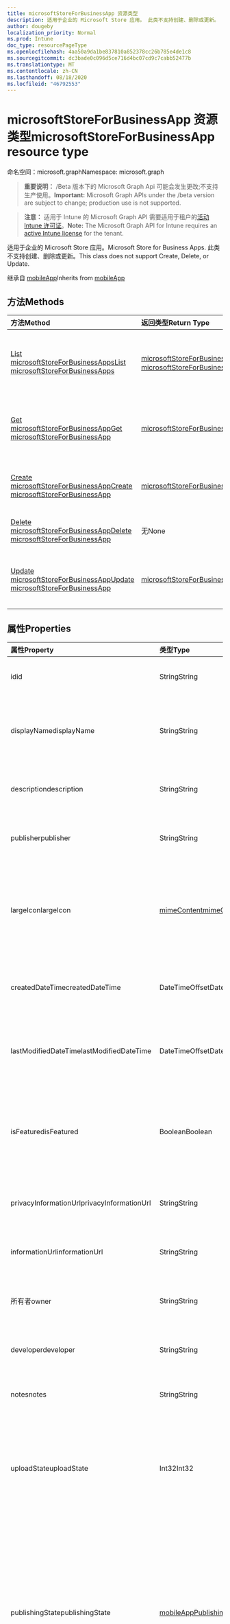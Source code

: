 ```yaml
---
title: microsoftStoreForBusinessApp 资源类型
description: 适用于企业的 Microsoft Store 应用。 此类不支持创建、删除或更新。
author: dougeby
localization_priority: Normal
ms.prod: Intune
doc_type: resourcePageType
ms.openlocfilehash: 4aa50a9da1be837810a852378cc26b785e4de1c8
ms.sourcegitcommit: dc3bade0c096d5ce716d4bc07cd9c7cabb52477b
ms.translationtype: MT
ms.contentlocale: zh-CN
ms.lasthandoff: 08/18/2020
ms.locfileid: "46792553"
---
```

# <a name="microsoftstoreforbusinessapp-resource-type"></a><span data-ttu-id="97655-104">microsoftStoreForBusinessApp 资源类型</span><span class="sxs-lookup"><span data-stu-id="97655-104">microsoftStoreForBusinessApp resource type</span></span>

<span data-ttu-id="97655-105">命名空间：microsoft.graph</span><span class="sxs-lookup"><span data-stu-id="97655-105">Namespace: microsoft.graph</span></span>

> <span data-ttu-id="97655-106">**重要说明：** /Beta 版本下的 Microsoft Graph Api 可能会发生更改;不支持生产使用。</span><span class="sxs-lookup"><span data-stu-id="97655-106">**Important:** Microsoft Graph APIs under the /beta version are subject to change; production use is not supported.</span></span>

> <span data-ttu-id="97655-107">**注意：** 适用于 Intune 的 Microsoft Graph API 需要适用于租户的[活动 Intune 许可证](https://go.microsoft.com/fwlink/?linkid=839381)。</span><span class="sxs-lookup"><span data-stu-id="97655-107">**Note:** The Microsoft Graph API for Intune requires an [active Intune license](https://go.microsoft.com/fwlink/?linkid=839381) for the tenant.</span></span>

<span data-ttu-id="97655-108">适用于企业的 Microsoft Store 应用。</span><span class="sxs-lookup"><span data-stu-id="97655-108">Microsoft Store for Business Apps.</span></span> <span data-ttu-id="97655-109">此类不支持创建、删除或更新。</span><span class="sxs-lookup"><span data-stu-id="97655-109">This class does not support Create, Delete, or Update.</span></span>


<span data-ttu-id="97655-110">继承自 [mobileApp](../resources/intune-shared-mobileapp.md)</span><span class="sxs-lookup"><span data-stu-id="97655-110">Inherits from [mobileApp](../resources/intune-shared-mobileapp.md)</span></span>

## <a name="methods"></a><span data-ttu-id="97655-111">方法</span><span class="sxs-lookup"><span data-stu-id="97655-111">Methods</span></span>
|<span data-ttu-id="97655-112">方法</span><span class="sxs-lookup"><span data-stu-id="97655-112">Method</span></span>|<span data-ttu-id="97655-113">返回类型</span><span class="sxs-lookup"><span data-stu-id="97655-113">Return Type</span></span>|<span data-ttu-id="97655-114">说明</span><span class="sxs-lookup"><span data-stu-id="97655-114">Description</span></span>|
|:---|:---|:---|
|[<span data-ttu-id="97655-115">List microsoftStoreForBusinessApps</span><span class="sxs-lookup"><span data-stu-id="97655-115">List microsoftStoreForBusinessApps</span></span>](../api/intune-apps-microsoftstoreforbusinessapp-list.md)|<span data-ttu-id="97655-116">[microsoftStoreForBusinessApp](../resources/intune-apps-microsoftstoreforbusinessapp.md) 集合</span><span class="sxs-lookup"><span data-stu-id="97655-116">[microsoftStoreForBusinessApp](../resources/intune-apps-microsoftstoreforbusinessapp.md) collection</span></span>|<span data-ttu-id="97655-117">列出 [microsoftStoreForBusinessApp](../resources/intune-apps-microsoftstoreforbusinessapp.md) 对象的属性和关系。</span><span class="sxs-lookup"><span data-stu-id="97655-117">List properties and relationships of the [microsoftStoreForBusinessApp](../resources/intune-apps-microsoftstoreforbusinessapp.md) objects.</span></span>|
|[<span data-ttu-id="97655-118">Get microsoftStoreForBusinessApp</span><span class="sxs-lookup"><span data-stu-id="97655-118">Get microsoftStoreForBusinessApp</span></span>](../api/intune-apps-microsoftstoreforbusinessapp-get.md)|[<span data-ttu-id="97655-119">microsoftStoreForBusinessApp</span><span class="sxs-lookup"><span data-stu-id="97655-119">microsoftStoreForBusinessApp</span></span>](../resources/intune-apps-microsoftstoreforbusinessapp.md)|<span data-ttu-id="97655-120">读取 [microsoftStoreForBusinessApp](../resources/intune-apps-microsoftstoreforbusinessapp.md) 对象的属性和关系。</span><span class="sxs-lookup"><span data-stu-id="97655-120">Read properties and relationships of the [microsoftStoreForBusinessApp](../resources/intune-apps-microsoftstoreforbusinessapp.md) object.</span></span>|
|[<span data-ttu-id="97655-121">Create microsoftStoreForBusinessApp</span><span class="sxs-lookup"><span data-stu-id="97655-121">Create microsoftStoreForBusinessApp</span></span>](../api/intune-apps-microsoftstoreforbusinessapp-create.md)|[<span data-ttu-id="97655-122">microsoftStoreForBusinessApp</span><span class="sxs-lookup"><span data-stu-id="97655-122">microsoftStoreForBusinessApp</span></span>](../resources/intune-apps-microsoftstoreforbusinessapp.md)|<span data-ttu-id="97655-123">创建新的 [microsoftStoreForBusinessApp](../resources/intune-apps-microsoftstoreforbusinessapp.md) 对象。</span><span class="sxs-lookup"><span data-stu-id="97655-123">Create a new [microsoftStoreForBusinessApp](../resources/intune-apps-microsoftstoreforbusinessapp.md) object.</span></span>|
|[<span data-ttu-id="97655-124">Delete microsoftStoreForBusinessApp</span><span class="sxs-lookup"><span data-stu-id="97655-124">Delete microsoftStoreForBusinessApp</span></span>](../api/intune-apps-microsoftstoreforbusinessapp-delete.md)|<span data-ttu-id="97655-125">无</span><span class="sxs-lookup"><span data-stu-id="97655-125">None</span></span>|<span data-ttu-id="97655-126">删除 [microsoftStoreForBusinessApp](../resources/intune-apps-microsoftstoreforbusinessapp.md)。</span><span class="sxs-lookup"><span data-stu-id="97655-126">Deletes a [microsoftStoreForBusinessApp](../resources/intune-apps-microsoftstoreforbusinessapp.md).</span></span>|
|[<span data-ttu-id="97655-127">Update microsoftStoreForBusinessApp</span><span class="sxs-lookup"><span data-stu-id="97655-127">Update microsoftStoreForBusinessApp</span></span>](../api/intune-apps-microsoftstoreforbusinessapp-update.md)|[<span data-ttu-id="97655-128">microsoftStoreForBusinessApp</span><span class="sxs-lookup"><span data-stu-id="97655-128">microsoftStoreForBusinessApp</span></span>](../resources/intune-apps-microsoftstoreforbusinessapp.md)|<span data-ttu-id="97655-129">更新 [microsoftStoreForBusinessApp](../resources/intune-apps-microsoftstoreforbusinessapp.md) 对象的属性。</span><span class="sxs-lookup"><span data-stu-id="97655-129">Update the properties of a [microsoftStoreForBusinessApp](../resources/intune-apps-microsoftstoreforbusinessapp.md) object.</span></span>|

## <a name="properties"></a><span data-ttu-id="97655-130">属性</span><span class="sxs-lookup"><span data-stu-id="97655-130">Properties</span></span>
|<span data-ttu-id="97655-131">属性</span><span class="sxs-lookup"><span data-stu-id="97655-131">Property</span></span>|<span data-ttu-id="97655-132">类型</span><span class="sxs-lookup"><span data-stu-id="97655-132">Type</span></span>|<span data-ttu-id="97655-133">说明</span><span class="sxs-lookup"><span data-stu-id="97655-133">Description</span></span>|
|:---|:---|:---|
|<span data-ttu-id="97655-134">id</span><span class="sxs-lookup"><span data-stu-id="97655-134">id</span></span>|<span data-ttu-id="97655-135">String</span><span class="sxs-lookup"><span data-stu-id="97655-135">String</span></span>|<span data-ttu-id="97655-136">实体的键。</span><span class="sxs-lookup"><span data-stu-id="97655-136">Key of the entity.</span></span> <span data-ttu-id="97655-137">继承自 [mobileApp](../resources/intune-shared-mobileapp.md)</span><span class="sxs-lookup"><span data-stu-id="97655-137">Inherited from [mobileApp](../resources/intune-shared-mobileapp.md)</span></span>|
|<span data-ttu-id="97655-138">displayName</span><span class="sxs-lookup"><span data-stu-id="97655-138">displayName</span></span>|<span data-ttu-id="97655-139">String</span><span class="sxs-lookup"><span data-stu-id="97655-139">String</span></span>|<span data-ttu-id="97655-140">管理员提供或导入的应用标题。</span><span class="sxs-lookup"><span data-stu-id="97655-140">The admin provided or imported title of the app.</span></span> <span data-ttu-id="97655-141">继承自 [mobileApp](../resources/intune-shared-mobileapp.md)</span><span class="sxs-lookup"><span data-stu-id="97655-141">Inherited from [mobileApp](../resources/intune-shared-mobileapp.md)</span></span>|
|<span data-ttu-id="97655-142">description</span><span class="sxs-lookup"><span data-stu-id="97655-142">description</span></span>|<span data-ttu-id="97655-143">String</span><span class="sxs-lookup"><span data-stu-id="97655-143">String</span></span>|<span data-ttu-id="97655-144">应用的说明。</span><span class="sxs-lookup"><span data-stu-id="97655-144">The description of the app.</span></span> <span data-ttu-id="97655-145">继承自 [mobileApp](../resources/intune-shared-mobileapp.md)</span><span class="sxs-lookup"><span data-stu-id="97655-145">Inherited from [mobileApp](../resources/intune-shared-mobileapp.md)</span></span>|
|<span data-ttu-id="97655-146">publisher</span><span class="sxs-lookup"><span data-stu-id="97655-146">publisher</span></span>|<span data-ttu-id="97655-147">String</span><span class="sxs-lookup"><span data-stu-id="97655-147">String</span></span>|<span data-ttu-id="97655-148">应用的发布者。</span><span class="sxs-lookup"><span data-stu-id="97655-148">The publisher of the app.</span></span> <span data-ttu-id="97655-149">继承自 [mobileApp](../resources/intune-shared-mobileapp.md)</span><span class="sxs-lookup"><span data-stu-id="97655-149">Inherited from [mobileApp](../resources/intune-shared-mobileapp.md)</span></span>|
|<span data-ttu-id="97655-150">largeIcon</span><span class="sxs-lookup"><span data-stu-id="97655-150">largeIcon</span></span>|[<span data-ttu-id="97655-151">mimeContent</span><span class="sxs-lookup"><span data-stu-id="97655-151">mimeContent</span></span>](../resources/intune-shared-mimecontent.md)|<span data-ttu-id="97655-152">要显示在应用详细信息中并用于图标上传的大图标。</span><span class="sxs-lookup"><span data-stu-id="97655-152">The large icon, to be displayed in the app details and used for upload of the icon.</span></span> <span data-ttu-id="97655-153">继承自 [mobileApp](../resources/intune-shared-mobileapp.md)</span><span class="sxs-lookup"><span data-stu-id="97655-153">Inherited from [mobileApp](../resources/intune-shared-mobileapp.md)</span></span>|
|<span data-ttu-id="97655-154">createdDateTime</span><span class="sxs-lookup"><span data-stu-id="97655-154">createdDateTime</span></span>|<span data-ttu-id="97655-155">DateTimeOffset</span><span class="sxs-lookup"><span data-stu-id="97655-155">DateTimeOffset</span></span>|<span data-ttu-id="97655-156">创建应用的日期和时间。</span><span class="sxs-lookup"><span data-stu-id="97655-156">The date and time the app was created.</span></span> <span data-ttu-id="97655-157">继承自 [mobileApp](../resources/intune-shared-mobileapp.md)</span><span class="sxs-lookup"><span data-stu-id="97655-157">Inherited from [mobileApp](../resources/intune-shared-mobileapp.md)</span></span>|
|<span data-ttu-id="97655-158">lastModifiedDateTime</span><span class="sxs-lookup"><span data-stu-id="97655-158">lastModifiedDateTime</span></span>|<span data-ttu-id="97655-159">DateTimeOffset</span><span class="sxs-lookup"><span data-stu-id="97655-159">DateTimeOffset</span></span>|<span data-ttu-id="97655-160">上次修改应用的日期和时间。</span><span class="sxs-lookup"><span data-stu-id="97655-160">The date and time the app was last modified.</span></span> <span data-ttu-id="97655-161">继承自 [mobileApp](../resources/intune-shared-mobileapp.md)</span><span class="sxs-lookup"><span data-stu-id="97655-161">Inherited from [mobileApp](../resources/intune-shared-mobileapp.md)</span></span>|
|<span data-ttu-id="97655-162">isFeatured</span><span class="sxs-lookup"><span data-stu-id="97655-162">isFeatured</span></span>|<span data-ttu-id="97655-163">Boolean</span><span class="sxs-lookup"><span data-stu-id="97655-163">Boolean</span></span>|<span data-ttu-id="97655-164">指示应用是否被管理员标记为特色的值。继承自 [mobileApp](../resources/intune-shared-mobileapp.md)</span><span class="sxs-lookup"><span data-stu-id="97655-164">The value indicating whether the app is marked as featured by the admin. Inherited from [mobileApp](../resources/intune-shared-mobileapp.md)</span></span>|
|<span data-ttu-id="97655-165">privacyInformationUrl</span><span class="sxs-lookup"><span data-stu-id="97655-165">privacyInformationUrl</span></span>|<span data-ttu-id="97655-166">String</span><span class="sxs-lookup"><span data-stu-id="97655-166">String</span></span>|<span data-ttu-id="97655-167">隐私声明 URL。</span><span class="sxs-lookup"><span data-stu-id="97655-167">The privacy statement Url.</span></span> <span data-ttu-id="97655-168">继承自 [mobileApp](../resources/intune-shared-mobileapp.md)</span><span class="sxs-lookup"><span data-stu-id="97655-168">Inherited from [mobileApp](../resources/intune-shared-mobileapp.md)</span></span>|
|<span data-ttu-id="97655-169">informationUrl</span><span class="sxs-lookup"><span data-stu-id="97655-169">informationUrl</span></span>|<span data-ttu-id="97655-170">String</span><span class="sxs-lookup"><span data-stu-id="97655-170">String</span></span>|<span data-ttu-id="97655-171">详细信息 URL。</span><span class="sxs-lookup"><span data-stu-id="97655-171">The more information Url.</span></span> <span data-ttu-id="97655-172">继承自 [mobileApp](../resources/intune-shared-mobileapp.md)</span><span class="sxs-lookup"><span data-stu-id="97655-172">Inherited from [mobileApp](../resources/intune-shared-mobileapp.md)</span></span>|
|<span data-ttu-id="97655-173">所有者</span><span class="sxs-lookup"><span data-stu-id="97655-173">owner</span></span>|<span data-ttu-id="97655-174">String</span><span class="sxs-lookup"><span data-stu-id="97655-174">String</span></span>|<span data-ttu-id="97655-175">应用的所有者。</span><span class="sxs-lookup"><span data-stu-id="97655-175">The owner of the app.</span></span> <span data-ttu-id="97655-176">继承自 [mobileApp](../resources/intune-shared-mobileapp.md)</span><span class="sxs-lookup"><span data-stu-id="97655-176">Inherited from [mobileApp](../resources/intune-shared-mobileapp.md)</span></span>|
|<span data-ttu-id="97655-177">developer</span><span class="sxs-lookup"><span data-stu-id="97655-177">developer</span></span>|<span data-ttu-id="97655-178">String</span><span class="sxs-lookup"><span data-stu-id="97655-178">String</span></span>|<span data-ttu-id="97655-179">应用的开发者。</span><span class="sxs-lookup"><span data-stu-id="97655-179">The developer of the app.</span></span> <span data-ttu-id="97655-180">继承自 [mobileApp](../resources/intune-shared-mobileapp.md)</span><span class="sxs-lookup"><span data-stu-id="97655-180">Inherited from [mobileApp](../resources/intune-shared-mobileapp.md)</span></span>|
|<span data-ttu-id="97655-181">notes</span><span class="sxs-lookup"><span data-stu-id="97655-181">notes</span></span>|<span data-ttu-id="97655-182">String</span><span class="sxs-lookup"><span data-stu-id="97655-182">String</span></span>|<span data-ttu-id="97655-183">应用的备注。</span><span class="sxs-lookup"><span data-stu-id="97655-183">Notes for the app.</span></span> <span data-ttu-id="97655-184">继承自 [mobileApp](../resources/intune-shared-mobileapp.md)</span><span class="sxs-lookup"><span data-stu-id="97655-184">Inherited from [mobileApp](../resources/intune-shared-mobileapp.md)</span></span>|
|<span data-ttu-id="97655-185">uploadState</span><span class="sxs-lookup"><span data-stu-id="97655-185">uploadState</span></span>|<span data-ttu-id="97655-186">Int32</span><span class="sxs-lookup"><span data-stu-id="97655-186">Int32</span></span>|<span data-ttu-id="97655-187">上载状态。</span><span class="sxs-lookup"><span data-stu-id="97655-187">The upload state.</span></span> <span data-ttu-id="97655-188">可能的值包括： 0- `Not Ready` 、1- `Ready` 、2- `Processing` 。</span><span class="sxs-lookup"><span data-stu-id="97655-188">Possible values are: 0 - `Not Ready`, 1 - `Ready`, 2 - `Processing`.</span></span> <span data-ttu-id="97655-189">继承自 [mobileApp](../resources/intune-shared-mobileapp.md)</span><span class="sxs-lookup"><span data-stu-id="97655-189">Inherited from [mobileApp](../resources/intune-shared-mobileapp.md)</span></span>|
|<span data-ttu-id="97655-190">publishingState</span><span class="sxs-lookup"><span data-stu-id="97655-190">publishingState</span></span>|[<span data-ttu-id="97655-191">mobileAppPublishingState</span><span class="sxs-lookup"><span data-stu-id="97655-191">mobileAppPublishingState</span></span>](../resources/intune-apps-mobileapppublishingstate.md)|<span data-ttu-id="97655-192">应用的发布状态。</span><span class="sxs-lookup"><span data-stu-id="97655-192">The publishing state for the app.</span></span> <span data-ttu-id="97655-193">除非应用已发布，否则无法分配应用。</span><span class="sxs-lookup"><span data-stu-id="97655-193">The app cannot be assigned unless the app is published.</span></span> <span data-ttu-id="97655-194">继承自 [mobileApp](../resources/intune-shared-mobileapp.md)。</span><span class="sxs-lookup"><span data-stu-id="97655-194">Inherited from [mobileApp](../resources/intune-shared-mobileapp.md).</span></span> <span data-ttu-id="97655-195">可取值为：`notPublished`、`processing`、`published`。</span><span class="sxs-lookup"><span data-stu-id="97655-195">Possible values are: `notPublished`, `processing`, `published`.</span></span>|
|<span data-ttu-id="97655-196">isAssigned</span><span class="sxs-lookup"><span data-stu-id="97655-196">isAssigned</span></span>|<span data-ttu-id="97655-197">Boolean</span><span class="sxs-lookup"><span data-stu-id="97655-197">Boolean</span></span>|<span data-ttu-id="97655-198">指示是否至少向一个组分配了应用程序的值。</span><span class="sxs-lookup"><span data-stu-id="97655-198">The value indicating whether the app is assigned to at least one group.</span></span> <span data-ttu-id="97655-199">继承自 [mobileApp](../resources/intune-shared-mobileapp.md)</span><span class="sxs-lookup"><span data-stu-id="97655-199">Inherited from [mobileApp](../resources/intune-shared-mobileapp.md)</span></span>|
|<span data-ttu-id="97655-200">roleScopeTagIds</span><span class="sxs-lookup"><span data-stu-id="97655-200">roleScopeTagIds</span></span>|<span data-ttu-id="97655-201">字符串集合</span><span class="sxs-lookup"><span data-stu-id="97655-201">String collection</span></span>|<span data-ttu-id="97655-202">此移动应用的作用域标记 id 列表。</span><span class="sxs-lookup"><span data-stu-id="97655-202">List of scope tag ids for this mobile app.</span></span> <span data-ttu-id="97655-203">继承自 [mobileApp](../resources/intune-shared-mobileapp.md)</span><span class="sxs-lookup"><span data-stu-id="97655-203">Inherited from [mobileApp](../resources/intune-shared-mobileapp.md)</span></span>|
|<span data-ttu-id="97655-204">dependentAppCount</span><span class="sxs-lookup"><span data-stu-id="97655-204">dependentAppCount</span></span>|<span data-ttu-id="97655-205">Int32</span><span class="sxs-lookup"><span data-stu-id="97655-205">Int32</span></span>|<span data-ttu-id="97655-206">子应用程序的依赖项总数。</span><span class="sxs-lookup"><span data-stu-id="97655-206">The total number of dependencies the child app has.</span></span> <span data-ttu-id="97655-207">继承自 [mobileApp](../resources/intune-shared-mobileapp.md)</span><span class="sxs-lookup"><span data-stu-id="97655-207">Inherited from [mobileApp](../resources/intune-shared-mobileapp.md)</span></span>|
|<span data-ttu-id="97655-208">usedLicenseCount</span><span class="sxs-lookup"><span data-stu-id="97655-208">usedLicenseCount</span></span>|<span data-ttu-id="97655-209">Int32</span><span class="sxs-lookup"><span data-stu-id="97655-209">Int32</span></span>|<span data-ttu-id="97655-210">使用中的适用于企业的 Microsoft Store 许可证数。</span><span class="sxs-lookup"><span data-stu-id="97655-210">The number of Microsoft Store for Business licenses in use.</span></span>|
|<span data-ttu-id="97655-211">totalLicenseCount</span><span class="sxs-lookup"><span data-stu-id="97655-211">totalLicenseCount</span></span>|<span data-ttu-id="97655-212">Int32</span><span class="sxs-lookup"><span data-stu-id="97655-212">Int32</span></span>|<span data-ttu-id="97655-213">适用于企业的 Microsoft Store 许可证总数。</span><span class="sxs-lookup"><span data-stu-id="97655-213">The total number of Microsoft Store for Business licenses.</span></span>|
|<span data-ttu-id="97655-214">productKey</span><span class="sxs-lookup"><span data-stu-id="97655-214">productKey</span></span>|<span data-ttu-id="97655-215">String</span><span class="sxs-lookup"><span data-stu-id="97655-215">String</span></span>|<span data-ttu-id="97655-216">应用产品密钥</span><span class="sxs-lookup"><span data-stu-id="97655-216">The app product key</span></span>|
|<span data-ttu-id="97655-217">licenseType</span><span class="sxs-lookup"><span data-stu-id="97655-217">licenseType</span></span>|[<span data-ttu-id="97655-218">microsoftStoreForBusinessLicenseType</span><span class="sxs-lookup"><span data-stu-id="97655-218">microsoftStoreForBusinessLicenseType</span></span>](../resources/intune-apps-microsoftstoreforbusinesslicensetype.md)|<span data-ttu-id="97655-219">应用程序许可证类型。</span><span class="sxs-lookup"><span data-stu-id="97655-219">The app license type.</span></span> <span data-ttu-id="97655-220">可取值为：`offline`、`online`。</span><span class="sxs-lookup"><span data-stu-id="97655-220">Possible values are: `offline`, `online`.</span></span>|
|<span data-ttu-id="97655-221">packageIdentityName</span><span class="sxs-lookup"><span data-stu-id="97655-221">packageIdentityName</span></span>|<span data-ttu-id="97655-222">String</span><span class="sxs-lookup"><span data-stu-id="97655-222">String</span></span>|<span data-ttu-id="97655-223">应用包标识符</span><span class="sxs-lookup"><span data-stu-id="97655-223">The app package identifier</span></span>|
|<span data-ttu-id="97655-224">licensingType</span><span class="sxs-lookup"><span data-stu-id="97655-224">licensingType</span></span>|[<span data-ttu-id="97655-225">vppLicensingType</span><span class="sxs-lookup"><span data-stu-id="97655-225">vppLicensingType</span></span>](../resources/intune-apps-vpplicensingtype.md)|<span data-ttu-id="97655-226">受支持的许可证类型。</span><span class="sxs-lookup"><span data-stu-id="97655-226">The supported License Type.</span></span>|

## <a name="relationships"></a><span data-ttu-id="97655-227">关系</span><span class="sxs-lookup"><span data-stu-id="97655-227">Relationships</span></span>
|<span data-ttu-id="97655-228">关系</span><span class="sxs-lookup"><span data-stu-id="97655-228">Relationship</span></span>|<span data-ttu-id="97655-229">类型</span><span class="sxs-lookup"><span data-stu-id="97655-229">Type</span></span>|<span data-ttu-id="97655-230">说明</span><span class="sxs-lookup"><span data-stu-id="97655-230">Description</span></span>|
|:---|:---|:---|
|<span data-ttu-id="97655-231">categories</span><span class="sxs-lookup"><span data-stu-id="97655-231">categories</span></span>|<span data-ttu-id="97655-232">[mobileAppCategory](../resources/intune-apps-mobileappcategory.md) 集合</span><span class="sxs-lookup"><span data-stu-id="97655-232">[mobileAppCategory](../resources/intune-apps-mobileappcategory.md) collection</span></span>|<span data-ttu-id="97655-233">此应用的类别列表。</span><span class="sxs-lookup"><span data-stu-id="97655-233">The list of categories for this app.</span></span> <span data-ttu-id="97655-234">继承自 [mobileApp](../resources/intune-shared-mobileapp.md)</span><span class="sxs-lookup"><span data-stu-id="97655-234">Inherited from [mobileApp](../resources/intune-shared-mobileapp.md)</span></span>|
|<span data-ttu-id="97655-235">assignments</span><span class="sxs-lookup"><span data-stu-id="97655-235">assignments</span></span>|<span data-ttu-id="97655-236">[mobileAppAssignment](../resources/intune-apps-mobileappassignment.md) 集合</span><span class="sxs-lookup"><span data-stu-id="97655-236">[mobileAppAssignment](../resources/intune-apps-mobileappassignment.md) collection</span></span>|<span data-ttu-id="97655-237">此移动应用的组分配的列表。</span><span class="sxs-lookup"><span data-stu-id="97655-237">The list of group assignments for this mobile app.</span></span> <span data-ttu-id="97655-238">继承自 [mobileApp](../resources/intune-shared-mobileapp.md)</span><span class="sxs-lookup"><span data-stu-id="97655-238">Inherited from [mobileApp](../resources/intune-shared-mobileapp.md)</span></span>|
|<span data-ttu-id="97655-239">installSummary</span><span class="sxs-lookup"><span data-stu-id="97655-239">installSummary</span></span>|[<span data-ttu-id="97655-240">mobileAppInstallSummary</span><span class="sxs-lookup"><span data-stu-id="97655-240">mobileAppInstallSummary</span></span>](../resources/intune-apps-mobileappinstallsummary.md)|<span data-ttu-id="97655-241">移动应用安装摘要。</span><span class="sxs-lookup"><span data-stu-id="97655-241">Mobile App Install Summary.</span></span> <span data-ttu-id="97655-242">继承自 [mobileApp](../resources/intune-shared-mobileapp.md)</span><span class="sxs-lookup"><span data-stu-id="97655-242">Inherited from [mobileApp](../resources/intune-shared-mobileapp.md)</span></span>|
|<span data-ttu-id="97655-243">deviceStatuses</span><span class="sxs-lookup"><span data-stu-id="97655-243">deviceStatuses</span></span>|<span data-ttu-id="97655-244">[mobileAppInstallStatus](../resources/intune-apps-mobileappinstallstatus.md) 集合</span><span class="sxs-lookup"><span data-stu-id="97655-244">[mobileAppInstallStatus](../resources/intune-apps-mobileappinstallstatus.md) collection</span></span>|<span data-ttu-id="97655-245">此移动应用程序的安装状态列表。</span><span class="sxs-lookup"><span data-stu-id="97655-245">The list of installation states for this mobile app.</span></span> <span data-ttu-id="97655-246">继承自 [mobileApp](../resources/intune-shared-mobileapp.md)</span><span class="sxs-lookup"><span data-stu-id="97655-246">Inherited from [mobileApp](../resources/intune-shared-mobileapp.md)</span></span>|
|<span data-ttu-id="97655-247">userStatuses</span><span class="sxs-lookup"><span data-stu-id="97655-247">userStatuses</span></span>|<span data-ttu-id="97655-248">[userAppInstallStatus](../resources/intune-apps-userappinstallstatus.md) 集合</span><span class="sxs-lookup"><span data-stu-id="97655-248">[userAppInstallStatus](../resources/intune-apps-userappinstallstatus.md) collection</span></span>|<span data-ttu-id="97655-249">此移动应用程序的安装状态列表。</span><span class="sxs-lookup"><span data-stu-id="97655-249">The list of installation states for this mobile app.</span></span> <span data-ttu-id="97655-250">继承自 [mobileApp](../resources/intune-shared-mobileapp.md)</span><span class="sxs-lookup"><span data-stu-id="97655-250">Inherited from [mobileApp](../resources/intune-shared-mobileapp.md)</span></span>|
|<span data-ttu-id="97655-251">相互</span><span class="sxs-lookup"><span data-stu-id="97655-251">relationships</span></span>|<span data-ttu-id="97655-252">[mobileAppRelationship](../resources/intune-apps-mobileapprelationship.md) 集合</span><span class="sxs-lookup"><span data-stu-id="97655-252">[mobileAppRelationship](../resources/intune-apps-mobileapprelationship.md) collection</span></span>|<span data-ttu-id="97655-253">此移动应用的关系列表。</span><span class="sxs-lookup"><span data-stu-id="97655-253">List of relationships for this mobile app.</span></span> <span data-ttu-id="97655-254">继承自 [mobileApp](../resources/intune-shared-mobileapp.md)</span><span class="sxs-lookup"><span data-stu-id="97655-254">Inherited from [mobileApp](../resources/intune-shared-mobileapp.md)</span></span>|
|<span data-ttu-id="97655-255">containedApps</span><span class="sxs-lookup"><span data-stu-id="97655-255">containedApps</span></span>|<span data-ttu-id="97655-256">[mobileContainedApp](../resources/intune-apps-mobilecontainedapp.md) 集合</span><span class="sxs-lookup"><span data-stu-id="97655-256">[mobileContainedApp](../resources/intune-apps-mobilecontainedapp.md) collection</span></span>|<span data-ttu-id="97655-257">充当包的 mobileApp 中包含的应用程序的集合。</span><span class="sxs-lookup"><span data-stu-id="97655-257">The collection of contained apps in a mobileApp acting as a package.</span></span>|

## <a name="json-representation"></a><span data-ttu-id="97655-258">JSON 表示形式</span><span class="sxs-lookup"><span data-stu-id="97655-258">JSON Representation</span></span>
<span data-ttu-id="97655-259">下面是资源的 JSON 表示形式。</span><span class="sxs-lookup"><span data-stu-id="97655-259">Here is a JSON representation of the resource.</span></span>
<!-- {
  "blockType": "resource",
  "keyProperty": "id",
  "@odata.type": "microsoft.graph.microsoftStoreForBusinessApp"
}
-->
``` json
{
  "@odata.type": "#microsoft.graph.microsoftStoreForBusinessApp",
  "id": "String (identifier)",
  "displayName": "String",
  "description": "String",
  "publisher": "String",
  "largeIcon": {
    "@odata.type": "microsoft.graph.mimeContent",
    "type": "String",
    "value": "binary"
  },
  "createdDateTime": "String (timestamp)",
  "lastModifiedDateTime": "String (timestamp)",
  "isFeatured": true,
  "privacyInformationUrl": "String",
  "informationUrl": "String",
  "owner": "String",
  "developer": "String",
  "notes": "String",
  "uploadState": 1024,
  "publishingState": "String",
  "isAssigned": true,
  "roleScopeTagIds": [
    "String"
  ],
  "dependentAppCount": 1024,
  "usedLicenseCount": 1024,
  "totalLicenseCount": 1024,
  "productKey": "String",
  "licenseType": "String",
  "packageIdentityName": "String",
  "licensingType": {
    "@odata.type": "microsoft.graph.vppLicensingType",
    "supportUserLicensing": true,
    "supportDeviceLicensing": true,
    "supportsUserLicensing": true,
    "supportsDeviceLicensing": true
  }
}
```



